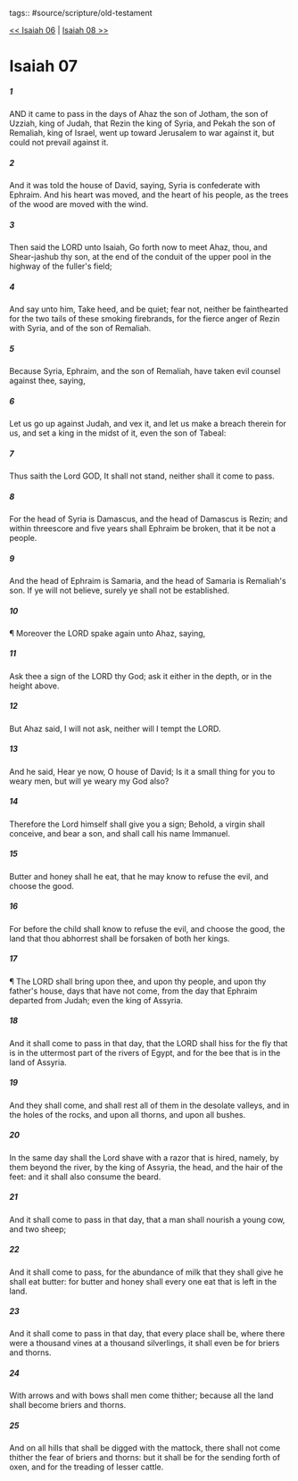 tags:: #source/scripture/old-testament

[<< Isaiah 06](source/scripture/old-testament/23_Isaiah/Isaiah_06.md) | [Isaiah 08 >>](source/scripture/old-testament/23_Isaiah/Isaiah_08.md)

# Isaiah 07

##### 1

AND it came to pass in the days of Ahaz the son of Jotham, the son of Uzziah, king of Judah, that Rezin the king of Syria, and Pekah the son of Remaliah, king of Israel, went up toward Jerusalem to war against it, but could not prevail against it.

##### 2

And it was told the house of David, saying, Syria is confederate with Ephraim. And his heart was moved, and the heart of his people, as the trees of the wood are moved with the wind.

##### 3

Then said the LORD unto Isaiah, Go forth now to meet Ahaz, thou, and Shear-jashub thy son, at the end of the conduit of the upper pool in the highway of the fuller's field;

##### 4

And say unto him, Take heed, and be quiet; fear not, neither be fainthearted for the two tails of these smoking firebrands, for the fierce anger of Rezin with Syria, and of the son of Remaliah.

##### 5

Because Syria, Ephraim, and the son of Remaliah, have taken evil counsel against thee, saying,

##### 6

Let us go up against Judah, and vex it, and let us make a breach therein for us, and set a king in the midst of it, even the son of Tabeal:

##### 7

Thus saith the Lord GOD, It shall not stand, neither shall it come to pass.

##### 8

For the head of Syria is Damascus, and the head of Damascus is Rezin; and within threescore and five years shall Ephraim be broken, that it be not a people.

##### 9

And the head of Ephraim is Samaria, and the head of Samaria is Remaliah's son. If ye will not believe, surely ye shall not be established.

##### 10

¶ Moreover the LORD spake again unto Ahaz, saying,

##### 11

Ask thee a sign of the LORD thy God; ask it either in the depth, or in the height above.

##### 12

But Ahaz said, I will not ask, neither will I tempt the LORD.

##### 13

And he said, Hear ye now, O house of David; Is it a small thing for you to weary men, but will ye weary my God also?

##### 14

Therefore the Lord himself shall give you a sign; Behold, a virgin shall conceive, and bear a son, and shall call his name Immanuel.

##### 15

Butter and honey shall he eat, that he may know to refuse the evil, and choose the good.

##### 16

For before the child shall know to refuse the evil, and choose the good, the land that thou abhorrest shall be forsaken of both her kings.

##### 17

¶ The LORD shall bring upon thee, and upon thy people, and upon thy father's house, days that have not come, from the day that Ephraim departed from Judah; even the king of Assyria.

##### 18

And it shall come to pass in that day, that the LORD shall hiss for the fly that is in the uttermost part of the rivers of Egypt, and for the bee that is in the land of Assyria.

##### 19

And they shall come, and shall rest all of them in the desolate valleys, and in the holes of the rocks, and upon all thorns, and upon all bushes.

##### 20

In the same day shall the Lord shave with a razor that is hired, namely, by them beyond the river, by the king of Assyria, the head, and the hair of the feet: and it shall also consume the beard.

##### 21

And it shall come to pass in that day, that a man shall nourish a young cow, and two sheep;

##### 22

And it shall come to pass, for the abundance of milk that they shall give he shall eat butter: for butter and honey shall every one eat that is left in the land.

##### 23

And it shall come to pass in that day, that every place shall be, where there were a thousand vines at a thousand silverlings, it shall even be for briers and thorns.

##### 24

With arrows and with bows shall men come thither; because all the land shall become briers and thorns.

##### 25

And on all hills that shall be digged with the mattock, there shall not come thither the fear of briers and thorns: but it shall be for the sending forth of oxen, and for the treading of lesser cattle.
